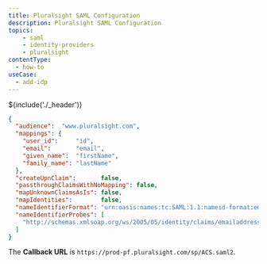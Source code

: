 ```yaml
---
title: Pluralsight SAML Configuration
description: Pluralsight SAML Configuration
topics:
    - saml
    - identity-providers
    - pluralsight
contentType:
  - how-to
useCase:
  - add-idp
---
```


${include('./_header')}


```json
{
  "audience":  "www.pluralsight.com",
  "mappings": {
    "user_id":     "id",
    "email":       "email",
    "given_name":  "firstName",
    "family_name": "lastName"
  },
  "createUpnClaim":       false,
  "passthroughClaimsWithNoMapping": false,
  "mapUnknownClaimsAsIs": false,
  "mapIdentities":        false,
  "nameIdentifierFormat": "urn:oasis:names:tc:SAML:1.1:nameid-format:emailAddress",
  "nameIdentifierProbes": [
    "http://schemas.xmlsoap.org/ws/2005/05/identity/claims/emailaddress"
  ]
}
```

The **Callback URL** is `https://prod-pf.pluralsight.com/sp/ACS.saml2`.
